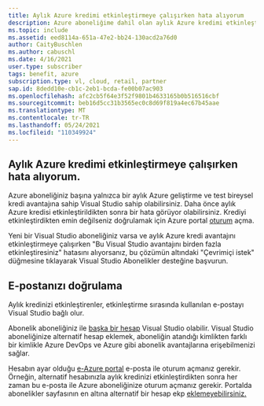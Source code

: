 ```yaml
---
title: Aylık Azure kredimi etkinleştirmeye çalışırken hata alıyorum
description: Azure aboneliğime dahil olan aylık Azure kredimi etkinleştirmeye çalışırken hata Visual Studio alıyorum.
ms.topic: include
ms.assetid: eed8114a-651a-47e2-bb24-130acd2a76d0
author: CaityBuschlen
ms.author: cabuschl
ms.date: 4/16/2021
user.type: subscriber
tags: benefit, azure
subscription.type: vl, cloud, retail, partner
sap.id: 8dedd10e-cb1c-2eb1-bcda-fe00b07ac903
ms.openlocfilehash: afc2cb5f64e3f52f9801b4633165b0b516516cbf
ms.sourcegitcommit: beb16d5cc31b3565ec0c8d69f819a4ec67b45aae
ms.translationtype: MT
ms.contentlocale: tr-TR
ms.lasthandoff: 05/24/2021
ms.locfileid: "110349924"
---
```

## <a name="im-getting-an-error-while-trying-to-activate-my-azure-monthly-credit"></a>Aylık Azure kredimi etkinleştirmeye çalışırken hata alıyorum.

Azure aboneliğiniz başına yalnızca bir aylık Azure geliştirme ve test bireysel kredi avantajına sahip Visual Studio sahip olabilirsiniz. Daha önce aylık Azure kredisi etkinleştirildikten sonra bir hata görüyor olabilirsiniz. Krediyi etkinleştirdikten emin değilseniz doğrulamak için Azure portal [oturum](https://portal.azure.com/) açma. 

Yeni bir Visual Studio aboneliğiniz varsa ve aylık Azure kredi avantajını etkinleştirmeye çalışırken "Bu Visual Studio avantajını birden fazla etkinleştiresiniz" hatasını alıyorsanız, bu çözümün altındaki "Çevrimiçi istek" düğmesine tıklayarak Visual Studio Abonelikler desteğine başvurun. 

## <a name="verify-your-email"></a>E-postanızı doğrulama 

Aylık kredinizi etkinleştirenler, etkinleştirme sırasında kullanılan e-postayı Visual Studio bağlı olur.  

Abonelik aboneliğiniz ile [başka bir hesap](https://docs.microsoft.com/visualstudio/subscriptions/vs-alternate-identity) Visual Studio olabilir. Visual Studio aboneliğinize alternatif hesap eklemek, aboneliğin atandığı kimlikten farklı bir kimlikle Azure DevOps ve Azure gibi abonelik avantajlarına erişebilmenizi sağlar.  

Hesabın ayar olduğu [e-Azure portal](https://portal.azure.com/) e-posta ile oturum açmanız gerekir. Örneğin, alternatif hesabınızla aylık kredinizi etkinleştirdikten sonra her zaman bu e-posta ile Azure aboneliğinize oturum açmanız gerekir. Portalda abonelikler sayfasının en altına alternatif bir hesap ekp [eklemeyebilirsiniz.](https://my.visualstudio.com/subscriptions)